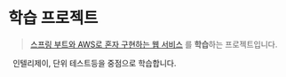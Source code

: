 # 학습 프로젝트

> [스프링 부트와 AWS로 혼자 구현하는 웹 서비스](https://github.com/jojoldu/freelec-springboot2-webservice) 를 **학습**하는 프로젝트입니다.

&nbsp;&nbsp;인텔리제이, 단위 테스트등을 중점으로 학습합니다.
